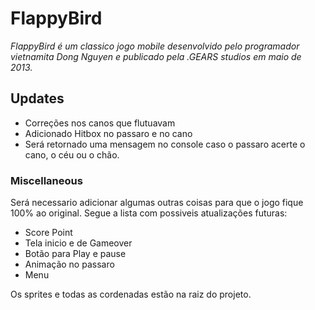 # FlappyBird

_FlappyBird é um classico jogo mobile desenvolvido pelo programador vietnamita Dong Nguyen e publicado pela .GEARS studios em maio de 2013._  
## Updates

- Correções nos canos que flutuavam  
- Adicionado Hitbox no passaro e no cano  
- Será retornado uma mensagem no console caso o passaro acerte o cano, o céu ou o chão.  

### Miscellaneous 

Será necessario adicionar algumas outras coisas para que o jogo fique 100% ao original. Segue a lista com possiveis atualizações futuras:  

- Score Point  
- Tela inicio e de Gameover  
- Botão para Play e pause  
- Animação no passaro  
- Menu  

Os sprites e todas as cordenadas estão na raiz do projeto.  